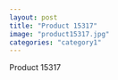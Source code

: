 ```yaml
---
layout: post
title: "Product 15317"
image: "product15317.jpg"
categories: "category1"
---
```

Product 15317
